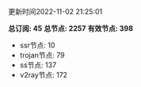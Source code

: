 更新时间2022-11-02 21:25:01

**总订阅: 45**
**总节点: 2257**
**有效节点: 398**
- ssr节点: 10
- trojan节点: 79
- ss节点: 137
- v2ray节点: 172

